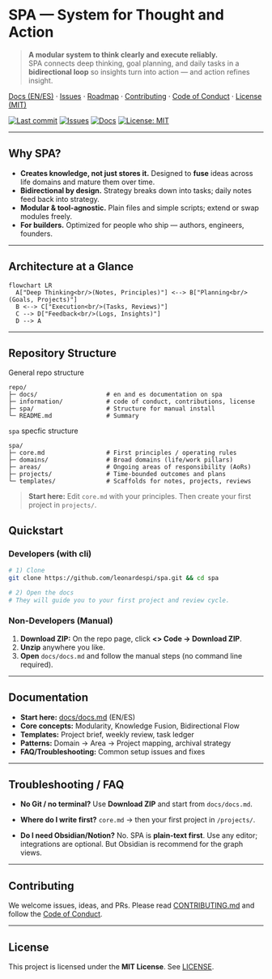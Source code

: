 # SPA — System for Thought and Action

> **A modular system to think clearly and execute reliably.**  
SPA connects deep thinking, goal planning, and daily tasks in a **bidirectional loop** so insights turn into action — and action refines insight.

[Docs (EN/ES)](docs/docs.md) · [Issues](https://github.com/leonardespi/spa/issues) · [Roadmap](#roadmap) · [Contributing](CONTRIBUTING.md) · [Code of Conduct](CODE_OF_CONDUCT.md) · [License (MIT)](LICENSE)

[![Last commit](https://img.shields.io/github/last-commit/leonardespi/spa?style=flat-square)](https://github.com/leonardespi/spa/commits)
[![Issues](https://img.shields.io/github/issues/leonardespi/spa?style=flat-square)](https://github.com/leonardespi/spa/issues)
[![Docs](https://img.shields.io/badge/docs-EN%2FES-blue?style=flat-square)](docs/docs.md)
[![License: MIT](https://img.shields.io/badge/License-MIT-green.svg?style=flat-square)](LICENSE)

---

## Why SPA?

- **Creates knowledge, not just stores it.** Designed to **fuse** ideas across life domains and mature them over time.
- **Bidirectional by design.** Strategy breaks down into tasks; daily notes feed back into strategy.
- **Modular & tool-agnostic.** Plain files and simple scripts; extend or swap modules freely.
- **For builders.** Optimized for people who ship — authors, engineers, founders.

---

## Architecture at a Glance

```mermaid
flowchart LR
  A["Deep Thinking<br/>(Notes, Principles)"] <--> B["Planning<br/>(Goals, Projects)"]
  B <--> C["Execution<br/>(Tasks, Reviews)"]
  C --> D["Feedback<br/>(Logs, Insights)"]
  D --> A
```

---

## Repository Structure

General repo structure
```
repo/
├─ docs/                   # en and es documentation on spa
├─ information/            # code of conduct, contributions, license
├─ spa/                    # Structure for manual install
└─ README.md               # Summary
```

`spa` specfic structure
```
spa/
├─ core.md                 # First principles / operating rules
├─ domains/                # Broad domains (life/work pillars)
├─ areas/                  # Ongoing areas of responsibility (AoRs)
├─ projects/               # Time-bounded outcomes and plans
└─ templates/              # Scaffolds for notes, projects, reviews
```

> **Start here:** Edit `core.md` with your principles. Then create your first project in `projects/`.


## Quickstart 

### Developers (with cli)

```bash
# 1) Clone
git clone https://github.com/leonardespi/spa.git && cd spa

# 2) Open the docs
# They will guide you to your first project and review cycle.
```

### Non-Developers (Manual)

1. **Download ZIP:** On the repo page, click **<> Code → Download ZIP**.
2. **Unzip** anywhere you like.
3. **Open** `docs/docs.md` and follow the manual steps (no command line required).


---

## Documentation

* **Start here:** [docs/docs.md](docs/docs.md) (EN/ES)
* **Core concepts:** Modularity, Knowledge Fusion, Bidirectional Flow
* **Templates:** Project brief, weekly review, task ledger
* **Patterns:** Domain → Area → Project mapping, archival strategy
* **FAQ/Troubleshooting:** Common setup issues and fixes

---

## Troubleshooting / FAQ

* **No Git / no terminal?**
  Use **Download ZIP** and start from `docs/docs.md`.

* **Where do I write first?**
  `core.md` → then your first project in `/projects/`.

* **Do I need Obsidian/Notion?**
  No. SPA is **plain-text first**. Use any editor; integrations are optional. But Obsidian is recommend for the graph views.

---

## Contributing

We welcome issues, ideas, and PRs. Please read [CONTRIBUTING.md](information/CONTRIBUTING.md) and follow the [Code of Conduct](information/CODE_OF_CONDUCT.md).

---

## License

This project is licensed under the **MIT License**. See [LICENSE](information/LICENSE).

